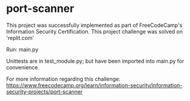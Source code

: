 # port-scanner

This project was successfully implemented as part of FreeCodeCamp's Information Security Certification.
This project challenge was solved on 'replit.com'

Run: main.py

Unittests are in test_module.py; but have been imported into main.py for convenience.

For more information regarding this challenge: https://www.freecodecamp.org/learn/information-security/information-security-projects/port-scanner
